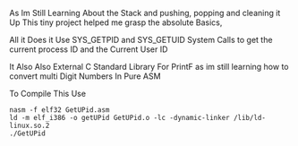 As Im Still Learning About the Stack and pushing, popping and cleaning it Up This tiny project helped me grasp the absolute Basics,

All it Does it Use SYS_GETPID and SYS_GETUID System Calls to get the current process ID and the Current User ID 

It Also Also External C Standard Library For PrintF as im still learning how to convert multi Digit Numbers In Pure ASM

To Compile This Use

    nasm -f elf32 GetUPid.asm
    ld -m elf_i386 -o getUPid GetUPid.o -lc -dynamic-linker /lib/ld-linux.so.2
    ./GetUPid
